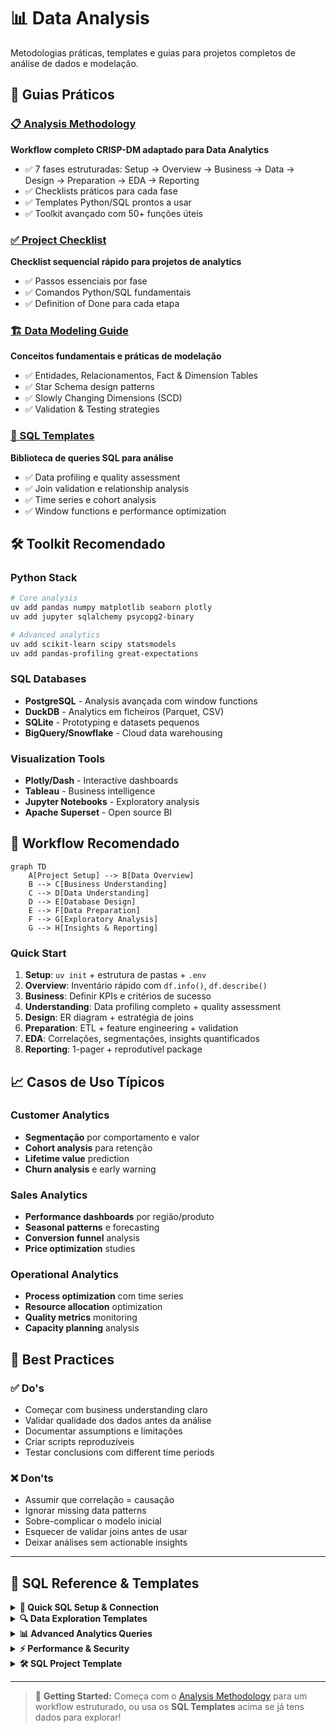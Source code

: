 # 📊 Data Analysis
Metodologias práticas, templates e guias para projetos completos de análise de dados e modelação.

## 🎯 **Guias Práticos**

### [📋 Analysis Methodology](analysis_methodology.md)
**Workflow completo CRISP-DM adaptado para Data Analytics**
- ✅ 7 fases estruturadas: Setup → Overview → Business → Data → Design → Preparation → EDA → Reporting
- ✅ Checklists práticos para cada fase
- ✅ Templates Python/SQL prontos a usar
- ✅ Toolkit avançado com 50+ funções úteis

### [✅ Project Checklist](project_checklist.md)  
**Checklist sequencial rápido para projetos de analytics**
- ✅ Passos essenciais por fase
- ✅ Comandos Python/SQL fundamentais
- ✅ Definition of Done para cada etapa

### [🏗️ Data Modeling Guide](data_modeling_guide.md)
**Conceitos fundamentais e práticas de modelação**
- ✅ Entidades, Relacionamentos, Fact & Dimension Tables
- ✅ Star Schema design patterns
- ✅ Slowly Changing Dimensions (SCD)
- ✅ Validation & Testing strategies

### [💾 SQL Templates](#sql-reference-templates)
**Biblioteca de queries SQL para análise**
- ✅ Data profiling e quality assessment
- ✅ Join validation e relationship analysis  
- ✅ Time series e cohort analysis
- ✅ Window functions e performance optimization

## 🛠️ **Toolkit Recomendado**

### Python Stack
```bash
# Core analysis
uv add pandas numpy matplotlib seaborn plotly
uv add jupyter sqlalchemy psycopg2-binary

# Advanced analytics  
uv add scikit-learn scipy statsmodels
uv add pandas-profiling great-expectations
```

### SQL Databases
- **PostgreSQL** - Analysis avançada com window functions
- **DuckDB** - Analytics em ficheiros (Parquet, CSV)
- **SQLite** - Prototyping e datasets pequenos
- **BigQuery/Snowflake** - Cloud data warehousing

### Visualization Tools
- **Plotly/Dash** - Interactive dashboards
- **Tableau** - Business intelligence
- **Jupyter Notebooks** - Exploratory analysis
- **Apache Superset** - Open source BI

## 🔄 **Workflow Recomendado**

```mermaid
graph TD
    A[Project Setup] --> B[Data Overview]
    B --> C[Business Understanding]
    C --> D[Data Understanding]
    D --> E[Database Design]
    E --> F[Data Preparation]
    F --> G[Exploratory Analysis]
    G --> H[Insights & Reporting]
```

### Quick Start
1. **Setup**: `uv init` + estrutura de pastas + `.env`
2. **Overview**: Inventário rápido com `df.info()`, `df.describe()`
3. **Business**: Definir KPIs e critérios de sucesso
4. **Understanding**: Data profiling completo + quality assessment
5. **Design**: ER diagram + estratégia de joins
6. **Preparation**: ETL + feature engineering + validation
7. **EDA**: Correlações, segmentações, insights quantificados
8. **Reporting**: 1-pager + reprodutível package

## 📈 **Casos de Uso Típicos**

### Customer Analytics
- **Segmentação** por comportamento e valor
- **Cohort analysis** para retenção
- **Lifetime value** prediction
- **Churn analysis** e early warning

### Sales Analytics  
- **Performance dashboards** por região/produto
- **Seasonal patterns** e forecasting
- **Conversion funnel** analysis
- **Price optimization** studies

### Operational Analytics
- **Process optimization** com time series
- **Resource allocation** optimization  
- **Quality metrics** monitoring
- **Capacity planning** analysis

## 🎯 **Best Practices**

### ✅ **Do's**
- Começar com business understanding claro
- Validar qualidade dos dados antes da análise
- Documentar assumptions e limitações
- Criar scripts reproduzíveis
- Testar conclusions com different time periods

### ❌ **Don'ts**  
- Assumir que correlação = causação
- Ignorar missing data patterns
- Sobre-complicar o modelo inicial
- Esquecer de validar joins antes de usar
- Deixar análises sem actionable insights

---

## 💾 **SQL Reference & Templates**

<details>
<summary><strong>🔧 Quick SQL Setup & Connection</strong></summary>

### Database Management Essentials
```sql
-- Criar uma BD
CREATE DATABASE IF NOT EXISTS tests_db;
USE tests_db;

-- Listar bases e tabelas
SHOW DATABASES;
USE films;
SHOW TABLES;

-- Ver schema
DESCRIBE movie_ratings;
SHOW CREATE TABLE movie_ratings;
```

### Basic CRUD Operations
```sql
-- Inserir / atualizar / apagar
INSERT INTO movie_ratings(user_name,movie_id,rating) VALUES ('Diogo', 999, 8.7);
UPDATE movie_ratings SET rating=9.2 WHERE id=1;
DELETE FROM movie_ratings WHERE id=1;

-- Transações
START TRANSACTION;
-- ...queries...
COMMIT;  -- ou ROLLBACK;

-- Diagnóstico de permissões
SHOW GRANTS FOR CURRENT_USER();
SELECT CURRENT_USER(), USER();
```

</details>

<details>
<summary><strong>🔍 Data Exploration Templates</strong></summary>

### General Database Exploration
```sql
-- listar bases e privilégios
SHOW DATABASES;
SELECT CURRENT_USER() AS current_user;
SHOW GRANTS FOR CURRENT_USER();

-- dentro de uma BD:
USE <db>;
SHOW TABLES;

-- tamanho aproximado das tabelas (InnoDB)
SELECT
  table_name,
  ROUND((data_length+index_length)/1024/1024, 2) AS size_mb
FROM information_schema.tables
WHERE table_schema = DATABASE()
ORDER BY size_mb DESC;

-- colunas e tipos
SELECT column_name, data_type, is_nullable, column_key, column_default
FROM information_schema.columns
WHERE table_schema = DATABASE() AND table_name = '<tabela>'
ORDER BY ordinal_position;

-- DDL
SHOW CREATE TABLE <tabela>\G
```

### Schema Analysis for Specific Databases
```sql
-- motogp_db (projeto exemplo)
USE motogp_db;
SHOW TABLES;

-- lista colunas de todas as tabelas (resumo)
SELECT t.table_name, c.column_name, c.data_type
FROM information_schema.tables t
JOIN information_schema.columns c
  ON c.table_schema=t.table_schema AND c.table_name=t.table_name
WHERE t.table_schema = 'motogp_db'
ORDER BY t.table_name, c.ordinal_position;
```

</details>

<details>
<summary><strong>📊 Advanced Analytics Queries</strong></summary>

### Aggregations & Rankings
```sql
-- Top 10 filmes por rating médio (films)
USE films;
SELECT movie_id, AVG(rating) AS avg_rating, COUNT(*) AS n_ratings
FROM movie_ratings
GROUP BY movie_id
HAVING COUNT(*) >= 5
ORDER BY avg_rating DESC, n_ratings DESC
LIMIT 10;
```

### CTEs + Window Functions
```sql
-- Ranking com CTE
WITH movie_stats AS (
  SELECT
    movie_id,
    AVG(rating) AS avg_rating,
    COUNT(*)    AS n_ratings
  FROM movie_ratings
  GROUP BY movie_id
)
SELECT
  movie_id, avg_rating, n_ratings,
  RANK() OVER (ORDER BY avg_rating DESC) AS rank_by_avg
FROM movie_stats
WHERE n_ratings >= 5
ORDER BY rank_by_avg;

-- Percentis com NTILE
WITH r AS (
  SELECT movie_id, rating
  FROM movie_ratings
)
SELECT
  movie_id,
  AVG(rating) AS avg_rating,
  NTILE(4) OVER (ORDER BY AVG(rating)) AS quartil  -- 1..4
FROM r
GROUP BY movie_id
ORDER BY quartil, avg_rating;
```

### Rolling Averages & Time Series
```sql
-- Rolling average (médias móveis) por utilizador
SELECT
  user_name,
  rating_date,
  rating,
  AVG(rating) OVER (
    PARTITION BY user_name
    ORDER BY rating_date
    ROWS BETWEEN 4 PRECEDING AND CURRENT ROW
  ) AS avg_last_5
FROM movie_ratings
ORDER BY user_name, rating_date;
```

### Data Deduplication
```sql
-- Deduplicação com Window
WITH ranked AS (
  SELECT
    *,
    ROW_NUMBER() OVER (PARTITION BY user_name, movie_id ORDER BY rating_date DESC) AS rn
  FROM movie_ratings
)
SELECT *
FROM ranked
WHERE rn = 1;
```

### Complex Analytics Examples
```sql
-- motogp_db – podium rate por piloto
USE motogp_db;
WITH results AS (
  SELECT rider_id, position
  FROM race_results
  WHERE class = 'MotoGP'
),
agg AS (
  SELECT
    rider_id,
    COUNT(*) AS races,
    SUM(CASE WHEN position <= 3 THEN 1 ELSE 0 END) AS podiums
  FROM results
  GROUP BY rider_id
)
SELECT
  r.rider_id,
  a.rider_name,
  races, podiums,
  ROUND(podiums*100.0/races, 2) AS podium_rate_pct
FROM agg
JOIN riders a ON a.id = r.rider_id
ORDER BY podium_rate_pct DESC
LIMIT 20;
```

</details>

<details>
<summary><strong>⚡ Performance & Security</strong></summary>

### Index Management
```sql
-- procurar ratings por movie_id e ordenar por data?
CREATE INDEX IF NOT EXISTS idx_movie_ratings_movie_date
ON movie_ratings (movie_id, rating_date);

-- deduplicação por (user_name, movie_id)?
CREATE UNIQUE INDEX IF NOT EXISTS uq_user_movie
ON movie_ratings (user_name, movie_id);
```

### Query Performance Analysis
```sql
-- Planos de execução
EXPLAIN ANALYZE
SELECT movie_id, AVG(rating)
FROM movie_ratings
GROUP BY movie_id
HAVING COUNT(*) >= 5;
```

### Safe Data Operations
```sql
-- Transações seguras
START TRANSACTION;
UPDATE movie_ratings
SET rating = 9.5
WHERE id = 42;
-- Valida antes de fechar
SELECT * FROM movie_ratings WHERE id = 42;
COMMIT;   -- ou ROLLBACK;

-- Deletes seguros
DELETE FROM movie_ratings
WHERE movie_id = 123
  AND user_name = 'Diogo'
LIMIT 1;

-- Upserts (INSERT…ON DUPLICATE KEY)
INSERT INTO movie_ratings (user_name, movie_id, rating, rating_date)
VALUES ('Diogo', 123, 8.9, NOW())
ON DUPLICATE KEY UPDATE
  rating = VALUES(rating),
  rating_date = VALUES(rating_date);
```

### User Management & Security
```sql
-- Privilégios mínimos (se criares um user "app")
-- (corre como root)
CREATE USER IF NOT EXISTS 'app'@'%' IDENTIFIED BY 'senha_segura';
GRANT SELECT, INSERT, UPDATE, DELETE ON films.* TO 'app'@'%';
FLUSH PRIVILEGES;
```

</details>

<details>
<summary><strong>🛠️ SQL Project Template</strong></summary>

```sql
/*
╔══════════════════════════════════════╗
║   🧠 TEMPLATE GERAL PARA PROJETOS SQL ║
╚══════════════════════════════════════╝
Autor: Diogo Costa Silva
Fonte: [ex: SQLZoo | DataCamp | Curso X | Projeto Pessoal]
Data: [YYYY-MM-DD]
Base de Dados: [nome_da_base_de_dados]
*/

-- 🔧 CONFIGURAÇÃO INICIAL
-- ========================
SHOW DATABASES;

-- Apagar e recriar a base de dados (⚠️ cuidado com dados reais!)
DROP DATABASE IF EXISTS [nome_da_base_de_dados];
CREATE DATABASE [nome_da_base_de_dados];
USE [nome_da_base_de_dados];

-- ESTRUTURA DAS TABELAS
-- ======================
DESCRIBE [tabela_1];
DESCRIBE [tabela_2];

-- EXPLORAÇÃO INICIAL
-- ===================
SELECT * FROM [tabela_1] LIMIT 10;
SELECT COUNT(*) FROM [tabela_1];

/*
--------------------------------------------------
🧩 BLOCO 1: Título ou Objetivo da Query
[ex: "Listar todos os países com população > 100M"]
--------------------------------------------------
*/
SELECT ...
FROM ...
WHERE ...;

/*
--------------------------------------------------
🔗 BLOCO 2: Exemplo de JOIN ou Subquery
--------------------------------------------------
*/
SELECT ...
FROM [tabela_1]
JOIN [tabela_2] ON ...
WHERE ...;
```

</details>

---

> 🎯 **Getting Started:** Começa com o [Analysis Methodology](analysis_methodology.md) para um workflow estruturado, ou usa os **SQL Templates** acima se já tens dados para explorar!